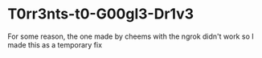# T0rr3nts-t0-G00gl3-Dr1v3
For some reason, the one made by cheems with the ngrok didn't work so I made this as a temporary fix 
